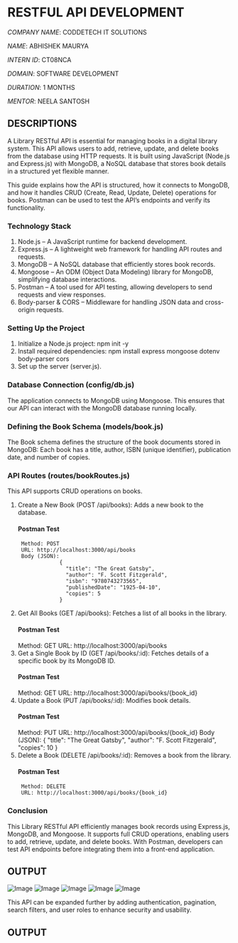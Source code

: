 # RESTFUL API DEVELOPMENT

*COMPANY NAME*: CODDETECH IT SOLUTIONS

*NAME*: ABHISHEK MAURYA

*INTERN ID*: CT08NCA

*DOMAIN*: SOFTWARE DEVELOPMENT

*DURATION*: 1 MONTHS

*MENTOR*: NEELA SANTOSH

## DESCRIPTIONS
A Library RESTful API is essential for managing books in a digital library system. This API allows users to add, retrieve, update, and delete books from the database using HTTP requests. It is built using JavaScript (Node.js and Express.js) with MongoDB, a NoSQL database that stores book details in a structured yet flexible manner.

This guide explains how the API is structured, how it connects to MongoDB, and how it handles CRUD (Create, Read, Update, Delete) operations for books. Postman can be used to test the API’s endpoints and verify its functionality.

### Technology Stack
1. Node.js – A JavaScript runtime for backend development.
2. Express.js – A lightweight web framework for handling API routes and requests.
3. MongoDB – A NoSQL database that efficiently stores book records.
4. Mongoose – An ODM (Object Data Modeling) library for MongoDB, simplifying database interactions.
5. Postman – A tool used for API testing, allowing developers to send requests and view responses.
6. Body-parser & CORS – Middleware for handling JSON data and cross-origin requests.

### Setting Up the Project
1. Initialize a Node.js project:
    npm init -y
2. Install required dependencies:
   npm install express mongoose dotenv body-parser cors
3. Set up the server (server.js).

### Database Connection (config/db.js)
The application connects to MongoDB using Mongoose. This ensures that our API can interact with the MongoDB database running locally.

### Defining the Book Schema (models/book.js)
The Book schema defines the structure of the book documents stored in MongoDB: Each book has a title, author, ISBN (unique identifier), publication date, and number of copies.

### API Routes (routes/bookRoutes.js)
This API supports CRUD operations on books.

1. Create a New Book (POST /api/books): Adds a new book to the database.
    #### Postman Test
        Method: POST
        URL: http://localhost:3000/api/books
        Body (JSON):
                    {
                      "title": "The Great Gatsby",
                      "author": "F. Scott Fitzgerald",
                      "isbn": "9780743273565",
                      "publishedDate": "1925-04-10",
                      "copies": 5
                    }
2. Get All Books (GET /api/books): Fetches a list of all books in the library.
   #### Postman Test
      Method: GET
      URL: http://localhost:3000/api/books
3. Get a Single Book by ID (GET /api/books/:id): Fetches details of a specific book by its MongoDB ID.
   #### Postman Test
      Method: GET
      URL: http://localhost:3000/api/books/{book_id}
4. Update a Book (PUT /api/books/:id): Modifies book details.
   #### Postman Test
      Method: PUT
      URL: http://localhost:3000/api/books/{book_id}
      Body (JSON):
                  {
                    "title": "The Great Gatsby",
                    "author": "F. Scott Fitzgerald",
                    "copies": 10
                  }
5. Delete a Book (DELETE /api/books/:id): Removes a book from the library.
   #### Postman Test
        Method: DELETE
        URL: http://localhost:3000/api/books/{book_id}
### Conclusion
This Library RESTful API efficiently manages book records using Express.js, MongoDB, and Mongoose. It supports full CRUD operations, enabling users to add, retrieve, update, and delete books. With Postman, developers can test API endpoints before integrating them into a front-end application.

## OUTPUT
![Image](https://github.com/user-attachments/assets/8e4a7c96-1905-470e-a692-dbcc9cc1c8f6)
![Image](https://github.com/user-attachments/assets/5892ad3a-4cfe-488c-ba29-94e696281851)
![Image](https://github.com/user-attachments/assets/6c68f007-a2e0-4131-add0-ccafa162932f)
![Image](https://github.com/user-attachments/assets/25fb29b5-8ceb-4a6c-a626-a9a59d5b5dbc)
![Image](https://github.com/user-attachments/assets/010f5b2e-364e-4fa2-8be1-aa30bc977746)

This API can be expanded further by adding authentication, pagination, search filters, and user roles to enhance security and usability.

## OUTPUT


